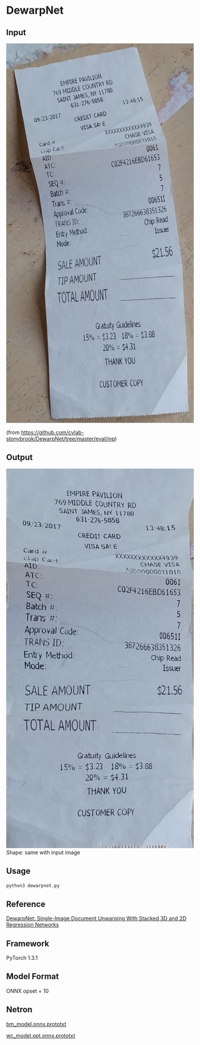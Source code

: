 # DewarpNet

## Input
![input_image](test.png)

(from https://github.com/cvlab-stonybrook/DewarpNet/tree/master/eval/inp)

## Output
![Result_image](output.png)  
Shape: same with input image

## Usage
```bash
python3 dewarpnet.py
```

## Reference
[DewarpNet: Single-Image Document Unwarping With Stacked 3D and 2D Regression Networks](https://github.com/cvlab-stonybrook/DewarpNet)

## Framework
PyTorch 1.3.1

## Model Format
ONNX opset = 10

## Netron

[bm_model.onnx.prototxt](https://lutzroeder.github.io/netron/?url=https://storage.googleapis.com/ailia-models/dewarpnet/bm_model.onnx.prototxt)

[wc_model.opt.onnx.prototxt](https://lutzroeder.github.io/netron/?url=https://storage.googleapis.com/ailia-models/dewarpnet/wc_model.onnx.prototxt)

